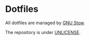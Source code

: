 # Dotfiles

All dotfiles are managed by [GNU Stow](https://www.gnu.org/software/stow/).

The repository is under [UNLICENSE](https://unlicense.org).
